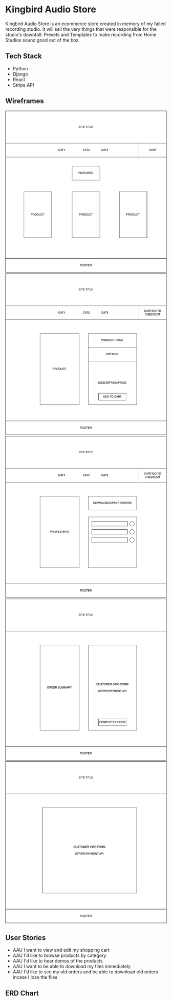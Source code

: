 # Kingbird Audio Store

Kingbird Audio Store is an ecommerce store created in memory of my failed recording studio. It will sell the very things that were responsible for the studio's downfall: Presets and Templates to make recording from Home Studios sound good out of the box.

## Tech Stack

- Python
- Django
- React
- Stripe API

## Wireframes

![Landing page](./wireframes/pngs/landingpage.png)
![Detail page](./wireframes/pngs/detailpage.png)
![Profile page](./wireframes/pngs/profilepage.png)
![Checkout page](./wireframes/pngs/checkoutpage.png)
![Post Checkout page](./wireframes/pngs/congratsscreen.png)

## User Stories

- AAU I want to view and edit my shopping cart
- AAU I'd like to browse products by category
- AAU I'd like to hear demos of the products
- AAU I want to be able to download my files immediately
- AAU I'd like to see my old orders and be able to download old orders incase I lose the files

## ERD Chart
